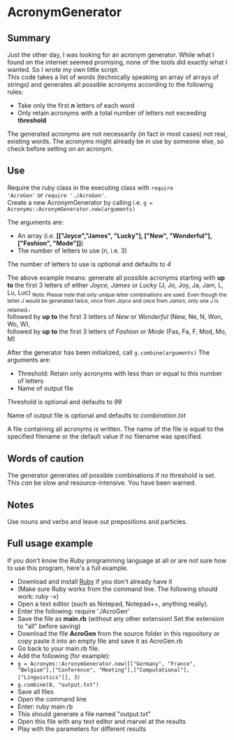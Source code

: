 # AcronymGenerator

## Summary
Just the other day, I was looking for an acronym generator. While what I found on the internet seemed promising, none
of the tools did exactly what I wanted. So I wrote my own little script.  
This code takes a list of words (technically speaking an array of arrays of strings) and generates all possible acronyms
according to the following rules:
* Take only the first **n** letters of each word
* Only retain acronyms with a total number of letters not exceeding **threshold**

The generated acronyms are not necessarily (in fact in most cases) not real, existing words. The acronyms might already
be in use by someone else, so check before setting on an acronym.

## Use
Require the ruby class in the executing class with <code>require 'AcroGen'</code> or `require './AcroGen'`.  
Create a new AcronymGenerator by calling i.e. `g = Acronyms::AcronymGenerator.new(arguments)`

The arguments are:
* An array (i.e. **[["Joyce","James", "Lucky"], ["New", "Wonderful"], ["Fashion", "Mode"]]**)
* The number of letters to use (n, i.e. 3)  

The number of letters to use is optional and defaults to _4_

The above example means: generate all possible acronyms starting with **up to** the first 3 letters of either _Joyce, James_ 
or _Lucky_ (J, Jo, Joy, Ja, Jam, L, Lu, Luc) <sub>Note: Please note that only unique letter combinations are used. Even though the letter _J_ would be generated twice,
once from _Joyce_ and once from _James_, only one _J_ is retained.</sub>,  
followed by **up to** the first 3 letters of _New_ or _Wonderful_ (New, Ne, N, Won, Wo, W),  
followed by **up to** the first 3 letters of _Fashion_ or _Mode_ (Fas, Fa, F, Mod, Mo, M)  


After the generator has been initialized, call `g.combine(arguments)`
The arguments are:
* Threshold: Retain only acronyms with less than or equal to this number of letters
* Name of output file  

Threshold is optional and defaults to _99_  

Name of output file is optional and defaults to _combination.txt_  
  
A file containing all acronyms is written. The name of the file is equal to the specified filename or the default value if 
no filename was specified.

## Words of caution
The generator generates _all_ possible combinations if no threshold is set. This _can_ be slow and resource-intensive.
You have been warned. 

## Notes
Use nouns and verbs and leave out prepositions and particles.

## Full usage example
If you don't know the Ruby programming language at all or are not sure how to use this program, here's a full example.  
* Download and install [Ruby](http://www.ruby-lang.org/en/) if you don't already have it
* (Make sure Ruby works from the command line. The following should work: ruby -v)
* Open a text editor (such as Notepad, Notepad++, anything really).  
* Enter the following: require './AcroGen'
* Save the file as **main.rb** (without any other extension! Set the extension to "all" before saving)
* Download the file **AcroGen** from the source folder in this repository or copy paste it into an empty file and save it as AcroGen.rb
* Go back to your main.rb file.
* Add the following (for example):
* `g = Acronyms::AcronymGenerator.new([["Germany", "France", "Belgium"],["Conference", "Meeting"],["Computational"],`
`["Linguistics"]], 3)` 
* `g.combine(8, "output.txt")`
* Save all files
* Open the command line
* Enter: ruby main.rb
* This should generate a file named "output.txt"
* Open this file with any text editor and marvel at the results
* Play with the parameters for different results
